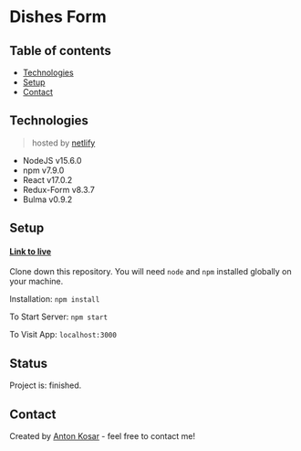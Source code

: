 # Dishes Form

## Table of contents
* [Technologies](#technologies)
* [Setup](#setup)
* [Contact](#contact)

## Technologies
>hosted by [netlify](https://www.netlify.com/)
* NodeJS v15.6.0
* npm v7.9.0
* React v17.0.2
* Redux-Form v8.3.7
* Bulma v0.9.2

## Setup
#### [Link to live](https://competent-panini-c57d95.netlify.app/) <br/>

Clone down this repository. You will need `node` and `npm` installed globally on your machine.

Installation:
`npm install`

To Start Server:
`npm start`

To Visit App:
`localhost:3000`


## Status
Project is: finished.

## Contact
Created by [Anton Kosar](https://www.linkedin.com/in/anton-kosar-51a33617a/) - feel free to contact me!